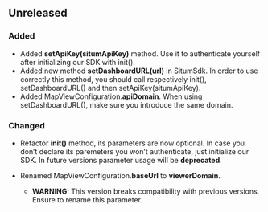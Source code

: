 ## Unreleased

### Added
* Added **setApiKey(situmApiKey)** method. Use it to authenticate yourself after initializing our SDK with init().
* Added new method **setDashboardURL(url)** in SitumSdk. In order to use correctly this method, you should call respectively init(), setDashboardURL() and then setApiKey(situmApiKey).
* Added MapViewConfiguration.**apiDomain**. When using setDashboardURL(), make sure you introduce the same domain.

### Changed
* Refactor **init()** method, its parameters are now optional. In case you don’t declare its paremeters you won’t authenticate, just initialize our SDK. In future versions parameter usage will be **deprecated**.

* Renamed MapViewConfiguration.**baseUrl** to **viewerDomain**.
    * **WARNING**: This version breaks compatibility with previous versions. Ensure to rename this parameter.
